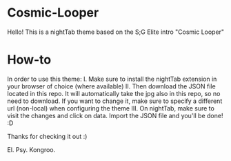 # Cosmic-Looper
Hello! This is a nightTab theme based on the S;G Elite intro "Cosmic Looper"

# How-to
In order to use this theme:
I. Make sure to install the nightTab extension in your browser of choice (where available)
II. Then download the JSON file located in this repo. It will automatically take the jpg also in this repo, so no need to download. If you want to change it, make sure to specify a different url (non-local) when configuring the theme
III. On nightTab, make sure to visit the changes and click on data. Import the JSON file and you'll be done! :D

Thanks for checking it out :)

El. Psy. Kongroo.
